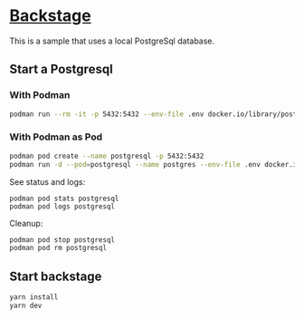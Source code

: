 # [Backstage](https://backstage.io)

This is a sample that uses a local PostgreSql database.

## Start a Postgresql

### With Podman

```sh
podman run --rm -it -p 5432:5432 --env-file .env docker.io/library/postgres:latest
```

### With Podman as Pod

```sh
podman pod create --name postgresql -p 5432:5432
podman run -d --pod=postgresql --name postgres --env-file .env docker.io/library/postgres:latest
```

See status and logs:

```
podman pod stats postgresql
podman pod logs postgresql
```

Cleanup:

```sh
podman pod stop postgresql
podman pod rm postgresql
```

## Start backstage

```sh
yarn install
yarn dev
```

